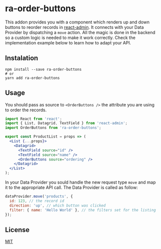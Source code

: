 # ra-order-buttons

This addon provides you with a component which renders up and down buttons to reorder records in [react-admin](https://github.com/marmelab/react-admin). It connects with your Data Provider by dispatching a `move` action. All the magic is done in the backend so a custom logic is needed to make it work correctly. Check the implementation example below to learn how to adapt your API.

## Instalation

```
npm install --save ra-order-buttons
# or
yarn add ra-order-buttons
```

## Usage

You should pass as source to `<OrderButtons />` the attribute you are using to order the records.

```jsx
import React from 'react';
import { List, Datagrid, TextField } from 'react-admin';
import OrderButtons from 'ra-order-buttons';

export const ProductList = props => (
  <List {...props}>
    <Datagrid>
      <TextField source="id" />
      <TextField source="name" />
      <OrderButtons source="ordering" />
    </Datagrid>
  </List>
);
```

In your Data Provider you sould handle the new request type `move` and map it to the appropriate API call. The Data Provider is called as follow:

```js
dataProvider.move('products', {
  id: 123, // the record id
  direction: 'up', // which button was clicked
  filter: { name: 'Hello World' }, // the filters set for the listing
});
```

## License

[MIT](https://choosealicense.com/licenses/mit/)
